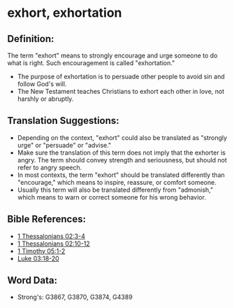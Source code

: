 # exhort, exhortation #

## Definition: ##

The term "exhort" means to strongly encourage and urge someone to do what is right. Such encouragement is called "exhortation."

* The purpose of exhortation is to persuade other people to avoid sin and follow God's will.
* The New Testament teaches Christians to exhort each other in love, not harshly or abruptly.

## Translation Suggestions: ##

* Depending on the context, "exhort" could also be translated as "strongly urge" or "persuade" or "advise."
* Make sure the translation of this term does not imply that the exhorter is angry. The term should convey strength and seriousness, but should not refer to angry speech.
* In most contexts, the term "exhort" should be translated differently than "encourage," which means to inspire, reassure, or comfort someone.
* Usually this term will also be translated differently from "admonish," which means to warn or correct someone for his wrong behavior.

## Bible References: ##

* [1 Thessalonians 02:3-4](rc://en/tn/help/1th/02/03)
* [1 Thessalonians 02:10-12](rc://en/tn/help/1th/02/10)
* [1 Timothy 05:1-2](rc://en/tn/help/1ti/05/01)
* [Luke 03:18-20](rc://en/tn/help/luk/03/18)

## Word Data: ##

* Strong's: G3867, G3870, G3874, G4389

